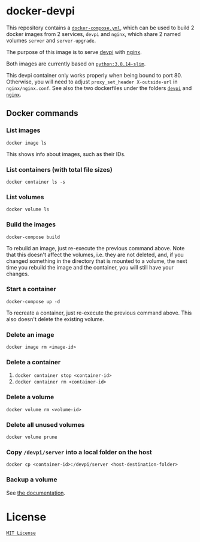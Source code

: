 # docker-devpi

This repository contains a [`docker-compose.yml`](./docker-compose.yml), which can be used to build
2 docker images from 2 services, `devpi` and `nginx`, which share 2 named volumes `server` and 
`server-upgrade`. 

The purpose of this image is to serve [devpi](https://github.com/devpi/devpi) with 
[nginx](https://www.nginx.com/). 

Both images are currently based on 
[`python:3.8.14-slim`](https://hub.docker.com/_/python/tags?page=1&name=3.8.14-slim).

This devpi container only works properly when being bound to port 80. Otherwise, you will need to 
adjust `proxy_set_header X-outside-url` in `nginx/nginx.conf`. See also the two dockerfiles under
the folders [`devpi`](./devpi) and [`nginx`](./nginx).

## Docker commands

### List images

    docker image ls

This shows info about images, such as their IDs.

### List containers (with total file sizes)

    docker container ls -s

### List volumes

    docker volume ls

### Build the images

    docker-compose build

To rebuild an image, just re-execute the previous command above. Note that this doesn't affect the 
volumes, i.e. they are not deleted, and, if you changed something in the directory that is mounted 
to a volume, the next time you rebuild the image and the container, you will still have your 
changes.

### Start a container

    docker-compose up -d

To recreate a container, just re-execute the previous command above. This also doesn't delete the 
existing volume.

### Delete an image

    docker image rm <image-id>

### Delete a container

1. `docker container stop <container-id>`
2. `docker container rm <container-id>`

### Delete a volume

    docker volume rm <volume-id>

### Delete all unused volumes

    docker volume prune

### Copy `/devpi/server` into a local folder on the host
    
    docker cp <container-id>:/devpi/server <host-destination-folder>

### Backup a volume

See [the documentation](https://docs.docker.com/storage/volumes/#backup-restore-or-migrate-data-volumes).

# License

[`MIT License`](./LICENSE.md)